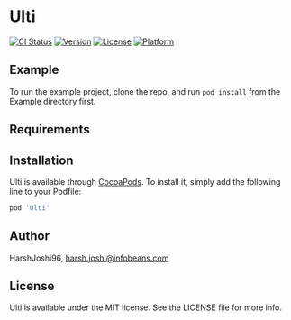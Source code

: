 # Ulti

[![CI Status](https://img.shields.io/travis/HarshJoshi96/Ulti.svg?style=flat)](https://travis-ci.org/HarshJoshi96/Ulti)
[![Version](https://img.shields.io/cocoapods/v/Ulti.svg?style=flat)](https://cocoapods.org/pods/Ulti)
[![License](https://img.shields.io/cocoapods/l/Ulti.svg?style=flat)](https://cocoapods.org/pods/Ulti)
[![Platform](https://img.shields.io/cocoapods/p/Ulti.svg?style=flat)](https://cocoapods.org/pods/Ulti)

## Example

To run the example project, clone the repo, and run `pod install` from the Example directory first.

## Requirements

## Installation

Ulti is available through [CocoaPods](https://cocoapods.org). To install
it, simply add the following line to your Podfile:

```ruby
pod 'Ulti'
```

## Author

HarshJoshi96, harsh.joshi@infobeans.com

## License

Ulti is available under the MIT license. See the LICENSE file for more info.
